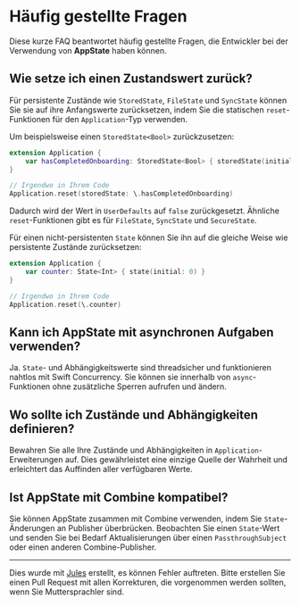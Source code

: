 # Häufig gestellte Fragen

Diese kurze FAQ beantwortet häufig gestellte Fragen, die Entwickler bei der Verwendung von **AppState** haben können.

## Wie setze ich einen Zustandswert zurück?

Für persistente Zustände wie `StoredState`, `FileState` und `SyncState` können Sie sie auf ihre Anfangswerte zurücksetzen, indem Sie die statischen `reset`-Funktionen für den `Application`-Typ verwenden.

Um beispielsweise einen `StoredState<Bool>` zurückzusetzen:
```swift
extension Application {
    var hasCompletedOnboarding: StoredState<Bool> { storedState(initial: false, id: "onboarding_complete") }
}

// Irgendwo in Ihrem Code
Application.reset(storedState: \.hasCompletedOnboarding)
```
Dadurch wird der Wert in `UserDefaults` auf `false` zurückgesetzt. Ähnliche `reset`-Funktionen gibt es für `FileState`, `SyncState` und `SecureState`.

Für einen nicht-persistenten `State` können Sie ihn auf die gleiche Weise wie persistente Zustände zurücksetzen:
```swift
extension Application {
    var counter: State<Int> { state(initial: 0) }
}

// Irgendwo in Ihrem Code
Application.reset(\.counter)
```

## Kann ich AppState mit asynchronen Aufgaben verwenden?

Ja. `State`- und Abhängigkeitswerte sind threadsicher und funktionieren nahtlos mit Swift Concurrency. Sie können sie innerhalb von `async`-Funktionen ohne zusätzliche Sperren aufrufen und ändern.

## Wo sollte ich Zustände und Abhängigkeiten definieren?

Bewahren Sie alle Ihre Zustände und Abhängigkeiten in `Application`-Erweiterungen auf. Dies gewährleistet eine einzige Quelle der Wahrheit und erleichtert das Auffinden aller verfügbaren Werte.

## Ist AppState mit Combine kompatibel?

Sie können AppState zusammen mit Combine verwenden, indem Sie `State`-Änderungen an Publisher überbrücken. Beobachten Sie einen `State`-Wert und senden Sie bei Bedarf Aktualisierungen über einen `PassthroughSubject` oder einen anderen Combine-Publisher.

---
Dies wurde mit [Jules](https://jules.google) erstellt, es können Fehler auftreten. Bitte erstellen Sie einen Pull Request mit allen Korrekturen, die vorgenommen werden sollten, wenn Sie Muttersprachler sind.
